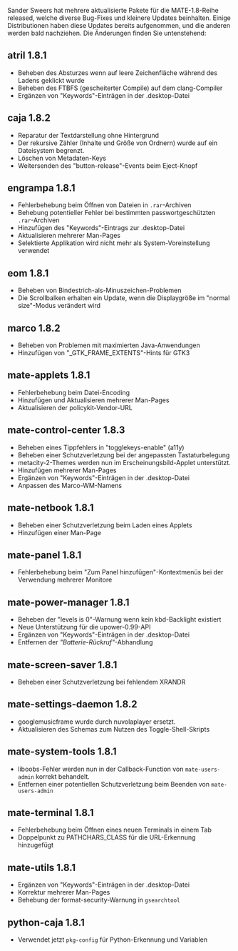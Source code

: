<!--
.. link:
.. description:
.. tags: Releases
.. date: 2014-09-29 21:39:36
.. title: MATE 1.8 aktualisiert
.. slug: 2014-09-29-mate-1-8-updated
.. author: Martin Wimpress
-->

Sander Sweers hat mehrere aktualisierte Pakete für die MATE-1.8-Reihe released,
welche diverse Bug-Fixes und kleinere Updates beinhalten. Einige Distributionen
haben diese Updates bereits aufgenommen, und die anderen werden bald nachziehen.
Die Änderungen finden Sie untenstehend:

## atril 1.8.1

  * Beheben des Absturzes wenn auf leere Zeichenfläche während des Ladens geklickt wurde
  * Beheben des FTBFS (gescheiterter Compile) auf dem clang-Compiler
  * Ergänzen von "Keywords"-Einträgen in der .desktop-Datei

## caja 1.8.2

  * Reparatur der Textdarstellung ohne Hintergrund
  * Der rekursive Zähler (Inhalte und Größe von Ordnern) wurde auf ein Dateisystem begrenzt.
  * Löschen von Metadaten-Keys
  * Weitersenden des "button-release"-Events beim Eject-Knopf

## engrampa 1.8.1

  * Fehlerbehebung beim Öffnen von Dateien in `.rar`-Archiven
  * Behebung potentieller Fehler bei bestimmten passwortgeschützten `.rar`-Archiven
  * Hinzufügen des "Keywords"-Eintrags zur .desktop-Datei
  * Aktualisieren mehrerer Man-Pages
  * Selektierte Applikation wird nicht mehr als System-Voreinstellung verwendet

## eom 1.8.1

  * Beheben von Bindestrich-als-Minuszeichen-Problemen
  * Die Scrollbalken erhalten ein Update, wenn die Displaygröße im "normal size"-Modus verändert wird

## marco 1.8.2

  * Beheben von Problemen mit maximierten Java-Anwendungen
  * Hinzufügen von "_GTK_FRAME_EXTENTS"-Hints für GTK3

## mate-applets 1.8.1

  * Fehlerbehebung beim Datei-Encoding
  * Hinzufügen und Aktualisieren mehrerer Man-Pages
  * Aktualisieren der policykit-Vendor-URL

## mate-control-center 1.8.3

  * Beheben eines Tippfehlers in "togglekeys-enable" (a11y)
  * Beheben einer Schutzverletzung bei der angepassten Tastaturbelegung
  * metacity-2-Themes werden nun im Erscheinungsbild-Applet unterstützt.
  * Hinzufügen mehrerer Man-Pages
  * Ergänzen von "Keywords"-Einträgen in der .desktop-Datei
  * Anpassen des Marco-WM-Namens

## mate-netbook 1.8.1

  * Beheben einer Schutzverletzung beim Laden eines Applets
  * Hinzufügen einer Man-Page

## mate-panel 1.8.1

  * Fehlerbehebung beim "Zum Panel hinzufügen"-Kontextmenüs bei der Verwendung mehrerer Monitore

## mate-power-manager 1.8.1

  * Beheben der "levels is 0"-Warnung wenn kein kbd-Backlight existiert
  * Neue Unterstützung für die upower-0.99-API
  * Ergänzen von "Keywords"-Einträgen in der .desktop-Datei
  * Entfernen der *"Batterie-Rückruf"*-Abhandlung

## mate-screen-saver 1.8.1

  * Beheben einer Schutzverletzung bei fehlendem XRANDR

## mate-settings-daemon 1.8.2

  * googlemusicframe wurde durch nuvolaplayer ersetzt.
  * Aktualisieren des Schemas zum Nutzen des Toggle-Shell-Skripts

## mate-system-tools 1.8.1

  * liboobs-Fehler werden nun in der Callback-Function von `mate-users-admin` korrekt behandelt.
  * Entfernen einer potentiellen Schutzverletzung beim Beenden von `mate-users-admin`

## mate-terminal 1.8.1

  * Fehlerbehebung beim Öffnen eines neuen Terminals in einem Tab
  * Doppelpunkt zu PATHCHARS_CLASS für die URL-Erkennung hinzugefügt

## mate-utils 1.8.1

  * Ergänzen von "Keywords"-Einträgen in der .desktop-Datei
  * Korrektur mehrerer Man-Pages
  * Behebung der  format-security-Warnung in `gsearchtool`

## python-caja 1.8.1

  * Verwendet jetzt `pkg-config` für Python-Erkennung und Variablen

